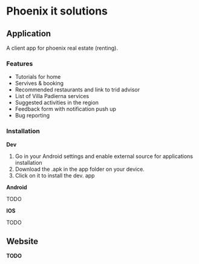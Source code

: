 # Phoenix it solutions

## Application
A client app for phoenix real estate (renting).
### Features

* Tutorials for home
* Servives & booking
* Recommended restaurants and link to trid advisor
* List of Villa Padierna services
* Suggested activities in the region
* Feedback form with notification push up
* Bug reporting

### Installation

**Dev**
1. Go in your Android settings and enable external source for applications installation
2. Download the .apk in the app folder on your device.
3. Click on it to install the dev. app

**Android**

TODO

**IOS**

TODO



## Website

**TODO**
